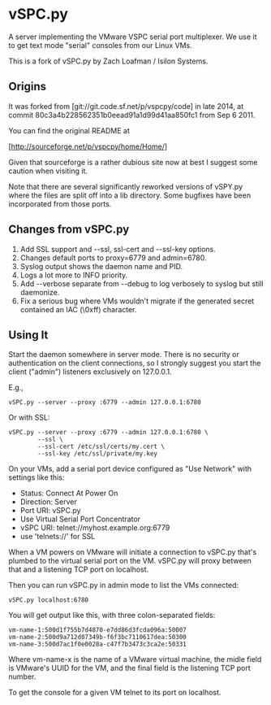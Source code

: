 # vSPC.py

A server implementing the VMware VSPC serial port multiplexer.  We use it
to get text mode "serial" consoles from our Linux VMs.

This is a fork of vSPC.py by Zach Loafman / Isilon Systems.


## Origins

It was forked from [git://git.code.sf.net/p/vspcpy/code] in late 2014,
at commit 80c3a4b228562351b0eead91a1d99d41aa850fc1 from Sep 6 2011.

You can find the original README at 

[http://sourceforge.net/p/vspcpy/home/Home/]

Given that sourceforge is a rather dubious site now at best I suggest some
caution when visiting it.

Note that there are several significantly reworked versions of vSPY.py where the files are split off into a lib directory. Some bugfixes have been incorporated from those ports.


## Changes from vSPC.py

1. Add SSL support and --ssl, ssl-cert and --ssl-key options.
1. Changes default ports to proxy=6779 and admin=6780.
1. Syslog output shows the daemon name and PID.
1. Logs a lot more to INFO priority.
1. Add --verbose separate from --debug to log verbosely to syslog but
   still daemonize.
1. Fix a serious bug where VMs wouldn't migrate if the generated secret
   contained an IAC (\0xff) character.


## Using It

Start the daemon somewhere in server mode.  There is no security or
authentication on the client connections, so I strongly suggest you
start the client ("admin") listeners exclusively on 127.0.0.1.

E.g.,
```
vSPC.py --server --proxy :6779 --admin 127.0.0.1:6780
```

Or with SSL:
```
vSPC.py --server --proxy :6779 --admin 127.0.0.1:6780 \
        --ssl \
        --ssl-cert /etc/ssl/certs/my.cert \
        --ssl-key /etc/ssl/private/my.key
```

On your VMs, add a serial port device configured as "Use Network" with
settings like this:

* Status: Connect At Power On
* Direction: Server
* Port URI: vSPC.py
* Use Virtual Serial Port Concentrator
* vSPC URI: telnet://myhost.example.org:6779
* use 'telnets://' for SSL

When a VM powers on VMware will initiate a connection to vSPC.py that's plumbed to the virtual serial port on the VM.  vSPC.py will proxy between that and a listening TCP port on localhost.

Then you can run vSPC.py in admin mode to list the VMs connected:

```
vSPC.py localhost:6780
```

You will get output like this, with three colon-separated fields:
```
vm-name-1:500d1f755b7d4870-e7dd86d3fcda096a:50007
vm-name-2:500d9a712d07349b-f6f3bc7110617dea:50300
vm-name-3:500d7ac1f0e0028a-c47f7b3473c3ca2e:50331
```

Where vm-name-x is the name of a VMware virtual machine, the midle field
is VMware's UUID for the VM, and the final field is the listening TCP port
number.

To get the console for a given VM telnet to its port on localhost.

